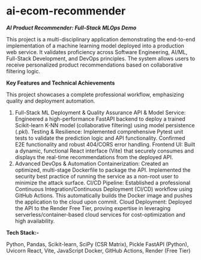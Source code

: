 # ai-ecom-recommender
_**AI Product Recommender: Full-Stack MLOps Demo**_

This project is a multi-disciplinary application demonstrating the end-to-end implementation of a machine learning model deployed into a production web service. It validates proficiency across Software Engineering, AI/ML, Full-Stack Development, and DevOps principles.
The system allows users to receive personalized product recommendations based on collaborative filtering logic.


**Key Features and Technical Achievements**

This project showcases a complete professional workflow, emphasizing quality and deployment automation.
1. Full-Stack ML Deployment & Quality Assurance
API & Model Service: Engineered a high-performance FastAPI backend to deploy a trained Scikit-learn K-NN model (collaborative filtering) using model persistence (.pkl).
Testing & Resilience: Implemented comprehensive Pytest unit tests to validate the prediction logic and API functionality. Confirmed E2E functionality and robust 404/CORS error handling.
Frontend UI: Built a dynamic, functional React interface (Vite) that securely consumes and displays the real-time recommendations from the deployed API.
2. Advanced DevOps & Automation
Containerization: Created an optimized, multi-stage Dockerfile to package the API. Implemented the security best practice of running the service as a non-root user to minimize the attack surface.
CI/CD Pipeline: Established a professional Continuous Integration/Continuous Deployment (CI/CD) workflow using GitHub Actions. This automatically builds the Docker image and pushes the application to the cloud upon commit.
Cloud Deployment: Deployed the API to the Render Free Tier, proving expertise in leveraging serverless/container-based cloud services for cost-optimization and high availability.


**Tech Stack:-**

Python, Pandas, Scikit-learn, SciPy (CSR Matrix), Pickle
FastAPI (Python), Uvicorn
React, Vite, JavaScript
Docker, GitHub Actions, Render (Free Tier)
